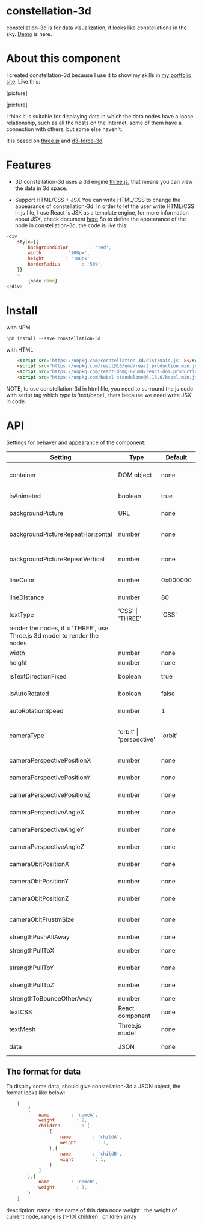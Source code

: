 # constellation-3d
constellation-3d is for data visualization, it looks like constellations in the 
sky. [Demo](https://bl.ocks.org/deanchen2013/220cdbba695f61d421adcae6cb25b602) 
is here.

# About this component
I created constellation-3d because I use it to show my skills in 
[my portfolio site](http://dadiorchen.com). Like this:

[picture]

[picture]

I think it is suitable for displaying data in which the data nodes have a loose relationship,  such as all the hosts on the Internet, some of them have a connection with others, but some else haven't.  

It is based on [three.js](http://threejs.org) and 
[d3-force-3d](https://github.com/vasturiano/d3-force-3d).

# Features

* 3D
constellation-3d uses a 3d engine [three.js](http://threejs.org), that means you can view the data in 3d space.

* Support HTML/CSS + JSX
You can write HTML/CSS to change the appearance of constellation-3d. In order to let the user write HTML/CSS in js file, I use React 's JSX as a template engine, for more information about JSX, check document [here](https://reactjs.org/docs/introducing-jsx.html)
So to define the appearance of the node in constellation-3d, the code is like this:

```js
<div
    style={{
        backgroundColor        : 'red',
        width        : '100px',
        height        : '100px'
        borderRadius        : '50%',
    }}
    >
        {node.name}
</div>
```

# Install
with NPM
```
npm install --save constellation-3d
```
with HTML
```html
    <script src='https://unpkg.com/constellation-3d/dist/main.js' ></script>
    <script src="https://unpkg.com/react@16/umd/react.production.min.js" crossorigin></script>
    <script src="https://unpkg.com/react-dom@16/umd/react-dom.production.min.js" crossorigin></script>
    <script src="https://unpkg.com/babel-standalone@6.15.0/babel.min.js"></script>
```
NOTE, to use constellation-3d in html file, you need to surround the js code with script tag which type is 'text/babel', thats because we need
write JSX in code.

# API
Settings for behaver and appearance of the component:

| Setting | Type | Default | Description | 
| --- | --- | --- | --- |
| container | DOM object | none | the DOM div element to mount the component/canvas, e.g. document.getElementById('container') |
| isAnimated | boolean | true |  if true, then there is an animation when it shows up |
| backgroundPicture | URL | none | background picture URL, support PNG, JPEG |  
| backgroundPictureRepeatHorizontal | number | none | how many time the picture will be repeated in the horizontal direction on the background |
| backgroundPictureRepeatVertical | number | none | how many time the picture will be repeated in the vertical direction on the background |
| lineColor | number | 0x000000 | the color of the line between two nodes |
| lineDistance | number | 80 | the distance of the line between two nodes |
| textType | 'CSS' \| 'THREE' | 'CSS' | if textType = 'CSS', use CSS+HTML to 
render the nodes, if = 'THREE', use Three.js 3d model to render the nodes | 
| width | number | none | the width of the component | 
| height | number | none | the height of the component | 
| isTextDirectionFixed | boolean | true | if true, the text of nodes will always keep facing to the camera |
| isAutoRotated | boolean | false | if true, the component will rotate automatically | 
| autoRotationSpeed | number | 1 | the speed of rotation, the larger the value, the faster the speed | 
| cameraType | 'orbit' \| 'perspective' | 'orbit' | 'orbit': the camera will rotate around the constellations; 'perspective' : the constellation will rotate around the camera |
| cameraPerspectivePositionX | number | none | valid in perspective mode, indicates the x-axis coordinates of camera |
| cameraPerspectivePositionY | number | none | valid in perspective mode, indicates the y-axis coordinates of camera |
| cameraPerspectivePositionZ | number | none | valid in perspective mode, indicates the z-axis coordinates of camera |
| cameraPerspectiveAngleX | number | none | valid in perspective mode, the rotation angle of the camera around the x-axis |
| cameraPerspectiveAngleY | number | none | valid in perspective mode, the rotation angle of the camera around the y-axis|
| cameraPerspectiveAngleZ | number | none | valid in perspective mode, the rotation angle of the camera around the z-axis |
| cameraObitPositionX | number | none | valid in orbit mode, indicates the x-axis coordinates of camera |
| cameraObitPositionY | number | none | valid in orbit mode, indicates the y-axis coordinates of camera |
| cameraObitPositionZ | number | none | valid in orbit mode, indicates the z-axis coordinates of camera |
| cameraObitFrustmSize | number | none | in orbit mode, the nodes distance to camera, the bigger the number, the far away to the camera | 
| strengthPushAllAway | number | none | strength pushing all nodes away |
| strengthPullToX | number | none | strength pulling all nodes to X coordination |
| strengthPullToY | number | none | strength pulling all nodes to Y coordination |
| strengthPullToZ | number | none | strength pulling all nodes to Z coordination |
| strengthToBounceOtherAway | number | none | strength bouncing all nodes away |
| textCSS | React component | none | pass into a react component as template to display a node|
| textMesh | Three.js model | none | pass into a Three.js model as template to display a node|
| data | JSON | none | the data to display, see below for detail |

## The format for data

To display some data, should give constellation-3d a JSON object, the format looks like below:

```js
    [
        {
            name        : 'nameA',
            weight        : 2,
            children        : [
                {
                    name        : 'childA',
                    weight        : 1,
                },{
                    name        : 'childB',
                    wight        : 1,
                }
            ]
        },{
            name        : 'nameB',
            weight        : 3,
        }
    ]
```
description:
    name        : the name of this data node
    weight        : the weight of current node, range is [1-10]
    children        : children array





